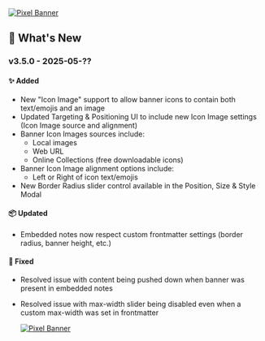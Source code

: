 <a href="https://www.youtube.com/watch?v=VWS1efySjZM">
  <img src="https://pixel-banner.online/img/pixel-banner-transparent-bg.png" alt="Pixel Banner" style="max-width: 400px;">
</a>

## 🎉 What's New
### v3.5.0 - 2025-05-??
#### ✨ Added
- New "Icon Image" support to allow banner icons to contain both text/emojis and an image
- Updated Targeting & Positioning UI to include new Icon Image settings (Icon Image source and alignment)
- Banner Icon Images sources include:
  - Local images
  - Web URL
  - Online Collections (free downloadable icons)
- Banner Icon Image alignment options include:
  - Left or Right of icon text/emojis
- New Border Radius slider control available in the Position, Size & Style Modal

#### 📦 Updated
- Embedded notes now respect custom frontmatter settings (border radius, banner height, etc.)

#### 🐛 Fixed
- Resolved issue with content being pushed down when banner was present in embedded notes
- Resolved issue with max-width slider being disabled even when a custom max-width was set in frontmatter

  <a href="https://www.youtube.com/watch?v=VWS1efySjZM">
    <img src="https://pixel-banner.online/img/pixel-banner-truck.jpg" alt="Pixel Banner" style="max-width: 400px;">
  </a>